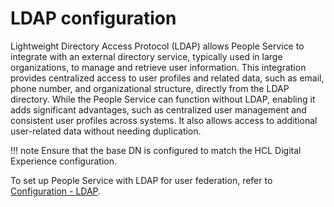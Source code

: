 # LDAP configuration

Lightweight Directory Access Protocol (LDAP) allows People Service to integrate with an external directory service, typically used in large organizations, to manage and retrieve user information. This integration provides centralized access to user profiles and related data, such as email, phone number, and organizational structure, directly from the LDAP directory. While the People Service can function without LDAP, enabling it adds significant advantages, such as centralized user management and consistent user profiles across systems. It also allows access to additional user-related data without needing duplication.

!!! note
    Ensure that the base DN is configured to match the HCL Digital Experience configuration.

To set up People Service with LDAP for user federation, refer to [Configuration - LDAP](../index.md#ldap-configuration).


